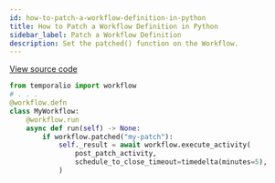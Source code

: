 ```yaml
---
id: how-to-patch-a-workflow-definition-in-python
title: How to Patch a Workflow Definition in Python
sidebar_label: Patch a Workflow Definition
description: Set the patched() function on the Workflow.
---
```


<a class="dacx-source-link" href="https://github.com/temporalio/documentation-samples-python/blob/main/version_your_workflows/workflow_2_patched_dacx.py">View source code</a>

```python
from temporalio import workflow
# . . .
@workflow.defn
class MyWorkflow:
    @workflow.run
    async def run(self) -> None:
        if workflow.patched("my-patch"):
            self._result = await workflow.execute_activity(
                post_patch_activity,
                schedule_to_close_timeout=timedelta(minutes=5),
            )
```
